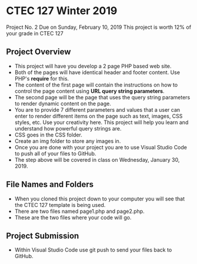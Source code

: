 # CTEC 127 Winter 2019
Project No. 2
Due on Sunday, February 10, 2019
This project is worth 12% of your grade in CTEC 127

## Project Overview
- This project will have you develop a 2 page PHP based web site.
- Both of the pages will have identical header and footer content. Use PHP's **require** for this.
- The content of the first page will contain the instructions on how to control the page content using **URL query string parameters**.
- The second page will be the page that uses the query string parameters to render dynamic content on the page.
- You are to provide 7 different parameters and values that a user can enter to render different items on the page such as text, images, CSS styles, etc. Use your creativity here. This project will help you learn and understand how powerful query strings are.
- CSS goes in the CSS folder.
- Create an img folder to store any images in.
- Once you are done with your project you are to use Visual Studio Code to push all of your files to GitHub.
- The step above will be covered in class on Wednesday, January 30, 2019.

## File Names and Folders
- When you cloned this project down to your computer you will see that the CTEC 127 template is being used.
- There are two files named page1.php and page2.php.
- These are the two files where your code will go.

## Project Submission
- Within Visual Studio Code use git push to send your files back to GitHub.

